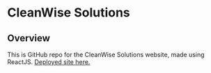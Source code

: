 # CleanWise Solutions

## Overview

This is GitHub repo for the CleanWise Solutions website, made using ReactJS. [Deployed site here.](https://cleanwisesolutions.com)